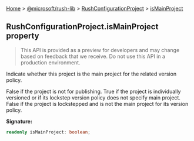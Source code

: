 [Home](./index) &gt; [@microsoft/rush-lib](./rush-lib.md) &gt; [RushConfigurationProject](./rush-lib.rushconfigurationproject.md) &gt; [isMainProject](./rush-lib.rushconfigurationproject.ismainproject.md)

## RushConfigurationProject.isMainProject property

> This API is provided as a preview for developers and may change based on feedback that we receive. Do not use this API in a production environment.
> 

Indicate whether this project is the main project for the related version policy.

False if the project is not for publishing. True if the project is individually versioned or if its lockstep version policy does not specify main project. False if the project is lockstepped and is not the main project for its version policy.

<b>Signature:</b>

```typescript
readonly isMainProject: boolean;
```
